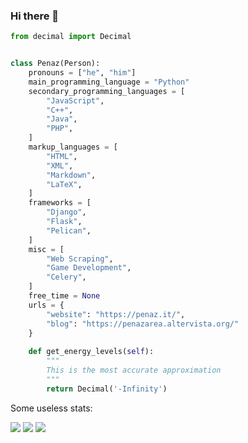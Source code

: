 ### Hi there 👋

```py
from decimal import Decimal


class Penaz(Person):
    pronouns = ["he", "him"]
    main_programming_language = "Python"
    secondary_programming_languages = [
        "JavaScript",
        "C++",
        "Java",
        "PHP",
    ]
    markup_languages = [
        "HTML",
        "XML",
        "Markdown",
        "LaTeX",
    ]
    frameworks = [
        "Django",
        "Flask",
        "Pelican",
    ]
    misc = [
        "Web Scraping",
        "Game Development",
        "Celery",
    ]
    free_time = None
    urls = {
        "website": "https://penaz.it/",
        "blog": "https://penazarea.altervista.org/"
    }
    
    def get_energy_levels(self):
        """
        This is the most accurate approximation
        """
        return Decimal('-Infinity')
```

Some useless stats:

![](http://github-profile-summary-cards.vercel.app/api/cards/stats?username=penaz91&theme=monokai)
![](http://github-profile-summary-cards.vercel.app/api/cards/repos-per-language?username=penaz91&theme=monokai)
![](http://github-profile-summary-cards.vercel.app/api/cards/most-commit-language?username=penaz91&theme=monokai)
